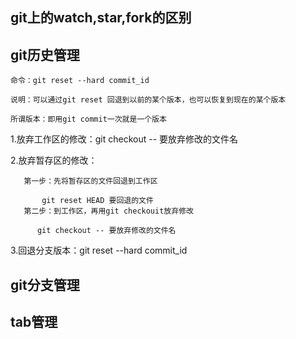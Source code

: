 ## git上的watch,star,fork的区别


## git历史管理

    命令：git reset --hard commit_id

    说明：可以通过git reset 回退到以前的某个版本，也可以恢复到现在的某个版本

    所谓版本：即用git commit一次就是一个版本

   
   1.放弃工作区的修改：git checkout -- 要放弃修改的文件名

   2.放弃暂存区的修改：

       第一步：先将暂存区的文件回退到工作区

           git reset HEAD 要回退的文件
       第二步：到工作区，再用git checkouit放弃修改
       
          git checkout -- 要放弃修改的文件名
   
   3.回退分支版本：git reset --hard commit_id


## git分支管理


## tab管理
